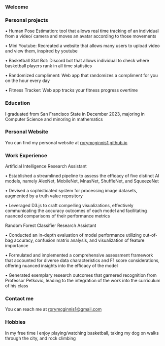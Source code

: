 ### Welcome

### Personal projects

•	Human Pose Estimation: tool that allows real time tracking of an individual from a video/ camera and moves an avatar according to those movements

•	Mini Youtube: Recreated a website that allows many users to upload video and view them, inspired by youtube

•	Basketball Stat Bot: Discord bot that allows individual to check where basketball players rank in all time statistics

•	Randomized compliment: Web app that randomizes a compliment for you on the hour every day

•	Fitness Tracker: Web app tracks your fitness progress overtime

### Education

I graduated from San Francisco State in December 2023, majoring in Computer Science and minoring in mathematics

### Personal Website

You can find my personal website at [rorymcginnis1.github.io](https://rorymcginnis1.github.io)

### Work Experience

Artificial Intelligence Research Assistant 

•	Established a streamlined pipeline to assess the efficacy of five distinct AI models, namely AlexNet, MobileNet, MnasNet, ShuffleNet, and SqueezeNet 

•	Devised a sophisticated system for processing image datasets, augmented by a truth value repository 

•	Leveraged D3.js to craft compelling visualizations, effectively communicating the accuracy outcomes of each model and facilitating nuanced comparisons of their performance metrics

Random Forest Classifier Research Assistant

•	Conducted an in-depth evaluation of model performance utilizing out-of-bag accuracy, confusion matrix analysis, and visualization of feature importance 

•	Formulated and implemented a comprehensive assessment framework that accounted for diverse data characteristics and F1 score considerations, offering nuanced insights into the efficacy of the model 

•	Generated exemplary research outcomes that garnered recognition from Professor Petkovic, leading to the integration of the work into the curriculum of his class 


### Contact me

You can reach me at rorymcginnis1@gmail.com

### Hobbies

In my free time I enjoy playing/watching basketball, taking my dog on walks through the city, and rock climbing


